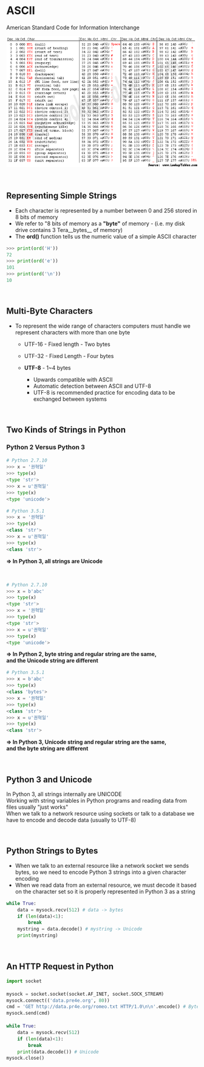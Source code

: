 # ASCII

American Standard Code for Information Interchange

![](https://github.com/stevekwon211/TIL/blob/main/Data%20Science/Python/Coursera%20-%20Using%20Python%20to%20Access%20Web%20Data%20by%20Michigan%20Univ/src/asciifull.png)

<br>

## Representing Simple Strings

- Each character is represented by a number between 0 and 256 stored in 8 bits of memory
- We refer to "8 bits of memory as a __"byte"__ of memory - (i.e. my disk drive contains 3 Tera__bytes__ of memory)
- The __ord()__ function tells us the numeric value of a simple ASCII character

```python
>>> print(ord('H'))
72
>>> print(ord('e'))
101
>>> print(ord('\n'))
10
```

<br>

## Multi-Byte Characters

- To represent the wide range of characters computers must handle we represent characters with more than one byte

  - UTF-16 - Fixed length - Two bytes

  - UTF-32 - Fixed Length - Four bytes

  - __UTF-8__ - 1~4 bytes

    - Upwards compatible with ASCII
    - Automatic detection between ASCII and UTF-8
    - UTF-8 is recommended practice for encoding data to be exchanged between systems

<br>

## Two Kinds of Strings in Python

### Python 2 Versus Python 3

```python
# Python 2.7.10
>>> x = '권혁일'
>>> type(x)
<type 'str'>
>>> x = u'권혁일'
>>> type(x)
<type 'unicode'>
```

```python
# Python 3.5.1
>>> x = '권혁일'
>>> type(x)
<class 'str'>
>>> x = u'권혁일'
>>> type(x)
<class 'str'>
```

__=> In Python 3, all strings are Unicode__

<br>

```python
# Python 2.7.10
>>> x = b'abc'
>>> type(x)
<type 'str'>
>>> x = '권혁일'
>>> type(x)
<type 'str'>
>>> x = u'권혁일'
>>> type(x)
<type 'unicode'>
```
__=> In Python 2, byte string and regular string are the same,__  
__and the Unicode string are different__
```python
# Python 3.5.1
>>> x = b'abc'
>>> type(x)
<class 'bytes'>
>>> x = '권혁일'
>>> type(x)
<class 'str'>
>>> x = u'권혁일'
>>> type(x)
<class 'str'>
```
__=> In Python 3, Unicode string and regular string are the same,__  
__and the byte string are different__  

<br>

## Python 3 and Unicode

In Python 3, all strings internally are UNICODE  
Working with string variables in Python programs and reading data from files usually "just works"  
When we talk to a network resource using sockets or talk to a database we have to encode and decode data (usually to UTF-8)

<br>

## Python Strings to Bytes

- When we talk to an external resource like a network socket we sends bytes, so we need to encode Python 3 strings into a given character encoding
- When we read data from an external resource, we must decode it based on the character set so it is properly represented in Python 3 as a string

```python
while True:
    data = mysock.recv(512) # data -> bytes
    if (len(data)<1):
        break
    mystring = data.decode() # mystring -> Unicode
    print(mystring)
```

<br>

## An HTTP Request in Python

```python
import socket

mysock = socket.socket(socket.AF_INET, socket.SOCK_STREAM)
mysock.connect(('data.pre4e.org', 80))
cmd = 'GET http://data.pr4e.org/romeo.txt HTTP/1.0\n\n'.encode() # Bytes
mysock.send(cmd)

while True:
    data = mysock.recv(512)
    if (len(data)<1):
        break
    print(data.decode()) # Unicode
mysock.close()
```

